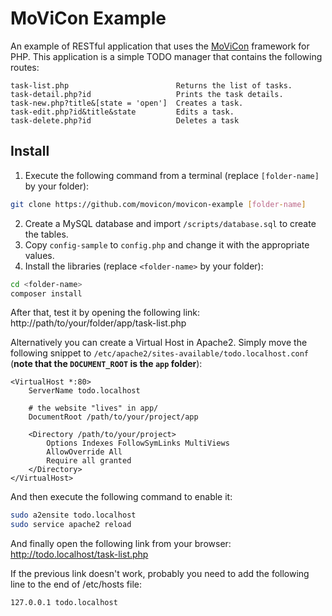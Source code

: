 # MoViCon Example

An example of RESTful application that uses the [MoViCon](https://github.com/movicon/movicon) framework for PHP. This application is a simple TODO manager that contains the following routes:

```text
task-list.php                        Returns the list of tasks.
task-detail.php?id                   Prints the task details.
task-new.php?title&[state = 'open']  Creates a task.
task-edit.php?id&title&state         Edits a task.
task-delete.php?id                   Deletes a task
```

## Install

  1. Execute the following command from a terminal (replace `[folder-name]` by your folder):
  ```bash
  git clone https://github.com/movicon/movicon-example [folder-name]
  ```
  2. Create a MySQL database and import `/scripts/database.sql` to create the tables.
  3. Copy `config-sample` to `config.php` and change it with the appropriate values.
  4. Install the libraries (replace `<folder-name>` by your folder):
  ```bash
  cd <folder-name>
  composer install
  ```

After that, test it by opening the following link:  
http://path/to/your/folder/app/task-list.php

Alternatively you can create a Virtual Host in Apache2. Simply move the following snippet to `/etc/apache2/sites-available/todo.localhost.conf` (**note that the `DOCUMENT_ROOT` is the `app` folder**):

```text
<VirtualHost *:80>
	ServerName todo.localhost

	# the website "lives" in app/
	DocumentRoot /path/to/your/project/app

	<Directory /path/to/your/project>
		Options Indexes FollowSymLinks MultiViews
		AllowOverride All
		Require all granted
	</Directory>
</VirtualHost>
```

And then execute the following command to enable it:
```bash
sudo a2ensite todo.localhost
sudo service apache2 reload
```

And finally open the following link from your browser:  
http://todo.localhost/task-list.php

If the previous link doesn't work, probably you need to add the following line to the end of /etc/hosts file:
```
127.0.0.1 todo.localhost
```
